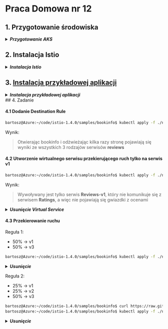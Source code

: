 # Praca Domowa nr 12

## 1. Przygotowanie środowiska

<details>
  <summary><b><i>Przygotowanie AKS</i></b></summary>

#### 1.1 Utworzenie folderu na pliki
```bash
bartosz@Azure:~$ mkdir code
bartosz@Azure:~$ cd code
# bartosz@Azure:~$ code .
```

#### 1.2 Utworzenie Service Principal
```bash
bartosz@Azure:~/code$ az ad sp create-for-rbac --skip-assignment -o json > auth.json
```

#### 1.3 Przypisanie zmiennych
```bash
bartosz@Azure:~/code$ location="westeurope"
bartosz@Azure:~/code$ resourceGroup="szkchm-zadanie12"
bartosz@Azure:~/code$ aksName="AKSZad12"
bartosz@Azure:~/code$ servicePrincipalClientId=$(jq -r ".appId" auth.json)
bartosz@Azure:~/code$ servicePrincipalClientSecret=$(jq -r ".password" auth.json)
```

#### 1.4 Utworzenie Resource Group
```bash
bartosz@Azure:~/code$ az group create --location $location --name $resourceGroup
```

#### 1.5 Utworzenie klastra
```bash
bartosz@Azure:~/code$ az aks create --generate-ssh-keys -g $resourceGroup -n $aksName --node-count 1 --location $location --service-principal $servicePrincipalClientId --client-secret $servicePrincipalClientSecret 
```

#### 1.6 Pobranie credentials dla aks
```bash
bartosz@Azure:~/code$ az aks get-credentials --resource-group $resourceGroup --name $aksName
```
</details>


## 2. Instalacja Istio

<details>
  <summary><b><i>Instalacja Istio</i></b></summary>

#### 2.1 Pobranie paczki z Istio
```bash
bartosz@Azure:~/code$ wget https://github.com/istio/istio/releases/download/1.4.0/istio-1.4.0-linux.tar.gz
```

<details>
  <summary><b><i>Sprawdzenie czy paczka została pobrana</i></b></summary>

```bash
bartosz@Azure:~/code$ ls
auth.json  istio-1.4.0-linux.tar.gz
```
</details>

#### 2.2 Wypakowanie paczki
```bash
bartosz@Azure:~/code$ tar -xvf istio-1.4.0-linux.tar.gz
bartosz@Azure:~/code$ cd istio-1.4.0
```

#### 2.3 Dodanie Istio do ścieżki
```bash
bartosz@Azure:~/code/istio-1.4.0$ export PATH=$PWD/bin:$PATH
```

<details>
  <summary><b><i>Sprawdzenie czy Istio działa</i></b></summary>

```bash
bartosz@Azure:~/code/istio-1.4.0$ istioctl
Istio configuration command line utility for service operators to
debug and diagnose their Istio mesh.

Usage:
  istioctl [command]

Available Commands:
  authn           Interact with Istio authentication policies
  authz           (authz is experimental.  Use `istioctl experimental authz`)
  convert-ingress Convert Ingress configuration into Istio VirtualService configuration
  dashboard       Access to Istio web UIs
  deregister      De-registers a service instance
  experimental    Experimental commands that may be modified or deprecated
  help            Help about any command
  kube-inject     Inject Envoy sidecar into Kubernetes pod resources
  manifest        Commands related to Istio manifests
  profile         Commands related to Istio configuration profiles
  proxy-config    Retrieve information about proxy configuration from Envoy [kube only]
  proxy-status    Retrieves the synchronization status of each Envoy in the mesh [kube only]
  register        Registers a service instance (e.g. VM) joining the mesh
  validate        Validate Istio policy and rules
  verify-install  Verifies Istio Installation Status or performs pre-check for the cluster before Istio installation
  version         Prints out build version information

Flags:
      --context string            The name of the kubeconfig context to use
  -h, --help                      help for istioctl
  -i, --istioNamespace string     Istio system namespace (default "istio-system")
  -c, --kubeconfig string         Kubernetes configuration file
      --log_output_level string   Comma-separated minimum per-scope logging level of messages to output, in the form of <scope>:<level>,<scope>:<level>,... where scope can be one of [ads, all, analysis, attributes, authn, cacheLog, citadelClientLog, configMapController, conversions, default, googleCAClientLog, grpcAdapter, kube, kube-converter, mcp, meshconfig, model, name, patch, processing, rbac, resource, runtime, sdsServiceLog, secretFetcherLog, source, stsClientLog, tpath, translator, util, validation, vaultClientLog] and level can be one of [debug, info, warn, error, fatal, none] (default "default:info,validation:error,processing:error,source:error,analysis:warn")
  -n, --namespace string          Config namespace

Use "istioctl [command] --help" for more information about a command.
```
</details>


#### 2.4 Istalacja Istio
```bash
bartosz@Azure:~/code/istio-1.4.0$ kubectl apply -f ./install/kubernetes/istio-demo.yaml
```

<details>
  <summary><b><i>Sprawdzenie instalacji Istio na klastrze</i></b></summary>

```bash
bartosz@Azure:~/code/istio-1.4.0$ kubectl -n istio-system get pods
NAME                                      READY   STATUS      RESTARTS   AGE
grafana-6bb6bcf99f-pxd5q                  1/1     Running     0          3m59s
istio-citadel-66ddfd755-w98k6             1/1     Running     0          3m58s
istio-egressgateway-74bd664ff7-v4r6s      1/1     Running     0          3m59s
istio-galley-5f49858479-6vt96             1/1     Running     0          3m59s
istio-grafana-post-install-1.4.0-zm7h2    0/1     Completed   0          4m1s
istio-ingressgateway-f5cc4fb98-nlgcb      1/1     Running     0          3m59s
istio-pilot-65fd859486-62jnl              2/2     Running     3          3m59s
istio-policy-6cb85c5fc-trvn7              2/2     Running     5          3m59s
istio-security-post-install-1.4.0-jrst8   0/1     Completed   0          4m1s
istio-sidecar-injector-7984b6f548-qxf78   1/1     Running     0          3m58s
istio-telemetry-bd87b484c-ckh29           2/2     Running     5          3m59s
istio-tracing-56c7f85df7-5ph6d            1/1     Running     0          3m58s
kiali-7b5c8f79d8-bhzzk                    1/1     Running     0          3m59s
prometheus-74d8b55f54-kcv9j               1/1     Running     0          3m59s
```

```bash
bartosz@Azure:~/code/istio-1.4.0$ kubectl -n istio-system get svc
NAME                     TYPE           CLUSTER-IP     EXTERNAL-IP      PORT(S)                                                                                                                                      AGE
grafana                  ClusterIP      10.0.218.214   <none>           3000/TCP                                                                                                                                     4m25s
istio-citadel            ClusterIP      10.0.195.33    <none>           8060/TCP,15014/TCP                                                                                                                           4m25s
istio-egressgateway      ClusterIP      10.0.10.99     <none>           80/TCP,443/TCP,15443/TCP                                                                                                                     4m25s
istio-galley             ClusterIP      10.0.7.145     <none>           443/TCP,15014/TCP,9901/TCP                                                                                                                   4m25s
istio-ingressgateway     LoadBalancer   10.0.31.159    40.119.147.200   15020:32691/TCP,80:31380/TCP,443:31390/TCP,31400:31400/TCP,15029:31537/TCP,15030:30324/TCP,15031:32365/TCP,15032:30853/TCP,15443:31673/TCP   4m25s
istio-pilot              ClusterIP      10.0.66.77     <none>           15010/TCP,15011/TCP,8080/TCP,15014/TCP                                                                                                       4m25s
istio-policy             ClusterIP      10.0.246.15    <none>           9091/TCP,15004/TCP,15014/TCP                                                                                                                 4m25s
istio-sidecar-injector   ClusterIP      10.0.200.128   <none>           443/TCP,15014/TCP                                                                                                                            4m25s
istio-telemetry          ClusterIP      10.0.16.109    <none>           9091/TCP,15004/TCP,15014/TCP,42422/TCP                                                                                                       4m25s
jaeger-agent             ClusterIP      None           <none>           5775/UDP,6831/UDP,6832/UDP                                                                                                                   4m23s
jaeger-collector         ClusterIP      10.0.230.132   <none>           14267/TCP,14268/TCP,14250/TCP                                                                                                                4m23s
jaeger-query             ClusterIP      10.0.237.99    <none>           16686/TCP                                                                                                                                    4m23s
kiali                    ClusterIP      10.0.168.204   <none>           20001/TCP                                                                                                                                    4m25s
prometheus               ClusterIP      10.0.190.165   <none>           9090/TCP                                                                                                                                     4m25s
tracing                  ClusterIP      10.0.108.214   <none>           9411/TCP                                                                                                                                     4m23s
zipkin                   ClusterIP      10.0.105.80    <none>           9411/TCP                                                                                                                                     4m23s

```
</details>

</details>

## 3. [Instalacja przykładowej aplikacji](https://istio.io/docs/examples/bookinfo/)

<details>
  <summary><b><i>Instalacja przykładowej aplikacji</i></b></summary>

#### 3.1 Instalacja przykładowej aplikacji bez Istio
```bash
bartosz@Azure:~/code/istio-1.4.0$ kubectl apply -f ./samples/bookinfo/platform/kube/bookinfo.yaml
```

<details>
  <summary><b><i>Sprawdzenie</i></b></summary>

```bash
bartosz@Azure:~/code/istio-1.4.0$ kubectl get pod
NAME                             READY   STATUS    RESTARTS   AGE
details-v1-c5b5f496d-q9g65       1/1     Running   0          80s
productpage-v1-c7765c886-cclxr   1/1     Running   0          80s
ratings-v1-f745cf57b-dg285       1/1     Running   0          80s
reviews-v1-75b979578c-cbjn9      1/1     Running   0          80s
reviews-v2-597bf96c8f-kdg4f      1/1     Running   0          81s
reviews-v3-54c6c64795-tbg7w      1/1     Running   0          81s
```
</details>

#### 3.2 Zmiana katalogu
```bash
bartosz@Azure:~/code/istio-1.4.0$ cd ./samples/bookinfo/platform/kube/
```

#### 3.3 Wstrzyknięcie Istio do pliku z aplikacją
```bash
bartosz@Azure:~/code/istio-1.4.0/samples/bookinfo/platform/kube$ istioctl kube-inject -f bookinfo.yaml > bookinfoistio.yaml
```

#### 3.4 Zainstalowanie aplikacji pracującej z Istio
```bash
bartosz@Azure:~/code/istio-1.4.0/samples/bookinfo/platform/kube$ kubectl apply -f bookinfoistio.yaml
```

<details>
  <summary><b><i>Sprawdzenie</i></b></summary>

```bash
bartosz@Azure:~/code/istio-1.4.0/samples/bookinfo/platform/kube$ kubectl get pod
NAME                              READY   STATUS    RESTARTS   AGE
details-v1-85f674c54c-7vpnp       2/2     Running   0          60s
productpage-v1-6d988bb94c-djj4c   2/2     Running   0          60s
ratings-v1-59cf9cb675-c5mpp       2/2     Running   0          60s
reviews-v1-6699f6bb9-xcx8n        2/2     Running   0          60s
reviews-v2-7f444c9dcb-sbzf6       2/2     Running   0          60s
reviews-v3-766bb976dc-hx6br       2/2     Running   0          60s
```
</details>

#### 3.5 Utworzenie Gateway
```bash
bartosz@Azure:~/code/istio-1.4.0/samples/bookinfo/platform/kube$ cd ../../
bartosz@Azure:~/code/istio-1.4.0/samples/bookinfo$ kubectl apply -f ./networking/bookinfo-gateway.yaml
```

<details>
  <summary><b><i>Sprawdzenie</i></b></summary>

```bash
bartosz@Azure:~/code/istio-1.4.0/samples/bookinfo$ kubectl get gateway
NAME               AGE
bookinfo-gateway   36s
```

```bash
bartosz@Azure:~/code/istio-1.4.0/samples/bookinfo$ kubectl describe gateway bookinfo-gateway
Name:         bookinfo-gateway
Namespace:    default
Labels:       <none>
Annotations:  kubectl.kubernetes.io/last-applied-configuration:
                {"apiVersion":"networking.istio.io/v1alpha3","kind":"Gateway","metadata":{"annotations":{},"name":"bookinfo-gateway","namespace":"default"...
API Version:  networking.istio.io/v1alpha3
Kind:         Gateway
Metadata:
  Creation Timestamp:  2019-12-17T20:13:46Z
  Generation:          1
  Resource Version:    7348
  Self Link:           /apis/networking.istio.io/v1alpha3/namespaces/default/gateways/bookinfo-gateway
  UID:                 baf15504-2109-11ea-b7e0-7e0749e7a1bf
Spec:
  Selector:
    Istio:  ingressgateway
  Servers:
    Hosts:
      *
    Port:
      Name:      http
      Number:    80
      Protocol:  HTTP
Events:          <none>
```

![Gateway](./img/20191217211601.jpg "Gateway")

</details>

</details>
## 4. Zadanie

#### 4.1 Dodanie Destination Rule
```bash
bartosz@Azure:~/code/istio-1.4.0/samples/bookinfo$ kubectl apply -f ./networking/destination-rule-all.yaml
```

Wynik:
> Otwierając bookinfo i odżwieżając kilka razy stronę pojawiają się wyniki ze wszystkich 3 rodzajów serwisów **reviews**

#### 4.2 Utworzenie wirtualnego serwisu przekierującego ruch tylko na serwis v1
```bash
bartosz@Azure:~/code/istio-1.4.0/samples/bookinfo$ kubectl apply -f ./networking/virtual-service-all-v1.yaml
```

Wynik:
> Wywoływany jest tylko serwis **Reviews-v1**, który nie komunikuje się z serwisem **Ratings**, a więc nie pojawiają się gwiazdki z ocenami

<details>
  <summary><b><i>Usunięcie Virtual Service</i></b></summary>

```bash
bartosz@Azure:~/code/istio-1.4.0/samples/bookinfo$ kubectl delete -f ./networking/virtual-service-all-v1.yaml
```
</details>



#### 4.3 Przekierowanie ruchu 
Reguła 1:
* 50% -> v1
* 50% -> v3

```bash
bartosz@Azure:~/code/istio-1.4.0/samples/bookinfo$ kubectl apply -f ./networking/virtual-service-reviews-50-v3.yaml
```

<details>
  <summary><b><i>Usunięcie</i></b></summary>

```bash
bartosz@Azure:~/code/istio-1.4.0/samples/bookinfo$ kubectl delete -f ./networking/virtual-service-reviews-50-v3.yaml
```
</details>

Reguła 2:
* 25% -> v1
* 25% -> v2
* 50% -> v3

```bash
bartosz@Azure:~/code/istio-1.4.0/samples/bookinfo$ curl https://raw.githubusercontent.com/bpelikan/SzkolaChmury/master/Kubernetes/Zadanie12/code/virtual-service-reviews-25-25-50.yaml > ./networking/virtual-service-reviews-25-25-50.yaml
bartosz@Azure:~/code/istio-1.4.0/samples/bookinfo$ kubectl apply -f ./networking/virtual-service-reviews-25-25-50.yaml
```

<details>
  <summary><b><i>Usunięcie</i></b></summary>

```bash
bartosz@Azure:~/code/istio-1.4.0/samples/bookinfo$ kubectl delete -f ./networking/virtual-service-reviews-25-25-50.yaml
```
</details>